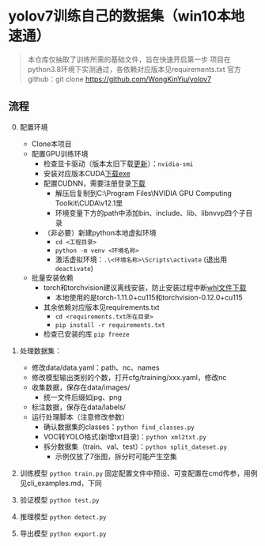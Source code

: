 # yolov7训练自己的数据集（win10本地速通）
>本仓库仅抽取了训练所需的基础文件，旨在快速开启第一步
>项目在python3.8环境下实测通过，各依赖对应版本见requirements.txt
>官方github：git clone https://github.com/WongKinYiu/yolov7

## 流程
0. 配置环境
    - Clone本项目
    - 配置GPU训练环境
        + 检查显卡驱动（版本太旧下载[更新](https://www.nvidia.cn/Download/index.aspx?lang=cn)）：`nvidia-smi`  
        + 安装对应版本CUDA[下载exe](https://developer.nvidia.com/cuda-toolkit-archive)  
        + 配置CUDNN，需要注册登录[下载](https://developer.nvidia.cn/rdp/cudnn-archive)  
            * 解压后复制到C:\Program Files\NVIDIA GPU Computing Toolkit\CUDA\v12.1里  
            * 环境变量下方的path中添加bin、include、lib、libnvvp四个子目录
        + （非必要）新建python本地虚拟环境  
            * `cd <工程目录>`  
            * `python -m venv <环境名称>`  
            * 激活虚拟环境：`.\<环境名称>\Scripts\activate` (退出用 `deactivate`)  
    - 批量安装依赖  
        + torch和torchvision建议离线安装，防止安装过程中断[whl文件下载](https://download.pytorch.org/whl/torch_stable.html)  
            * 本地使用的是torch-1.11.0+cu115和torchvision-0.12.0+cu115  
        + 其余依赖对应版本见requirements.txt
            * `cd <requirements.txt所在目录>`  
            * `pip install -r requirements.txt`  
        + 检查已安装的库 `pip freeze`

1. 处理数据集： 
    - 修改data/data.yaml：path、nc、names
    - 修改模型输出类别的个数，打开cfg/training/xxx.yaml，修改nc
    - 收集数据，保存在data/images/
        + 统一文件后缀如jpg、png
    - 标注数据，保存在data/labels/
    - 运行处理脚本（注意修改参数）
        + 确认数据集的classes：`python find_classes.py`  
        + VOC转YOLO格式(新增txt目录)：`python xml2txt.py`  
        + 拆分数据集（train、val、test）：`python split_dateset.py`  
            * 示例仅放了7张图，拆分时可能产生空集

2. 训练模型 `python train.py` 固定配置文件中预设、可变配置在cmd传参，用例见cli_examples.md，下同
3. 验证模型 `python test.py`  
4. 推理模型 `python detect.py`
5. 导出模型 `python export.py`
